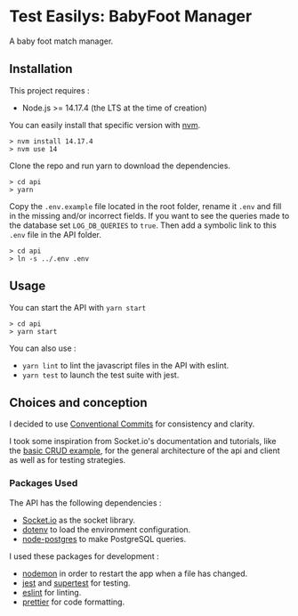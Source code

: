 # Test Easilys: BabyFoot Manager

A baby foot match manager.

## Installation

This project requires :

- Node.js >= 14.17.4 (the LTS at the time of creation)

You can easily install that specific version with [nvm](https://github.com/creationix/nvm).

```
> nvm install 14.17.4
> nvm use 14
```

Clone the repo and run yarn to download the dependencies.

```
> cd api
> yarn
```

Copy the `.env.example` file located in the root folder, rename it `.env` and fill in the missing and/or incorrect fields. If you want to see the queries made to the database set `LOG_DB_QUERIES` to `true`.
Then add a symbolic link to this `.env` file in the API folder.

```
> cd api
> ln -s ../.env .env
```

## Usage

You can start the API with `yarn start`

```
> cd api
> yarn start
```

You can also use :

- `yarn lint` to lint the javascript files in the API with eslint.
- `yarn test` to launch the test suite with jest.

## Choices and conception

I decided to use [Conventional Commits](https://www.conventionalcommits.org/en/v1.0.0/) for consistency and clarity.

I took some inspiration from Socket.io's documentation and tutorials, like the [basic CRUD example](https://github.com/socketio/socket.io/tree/master/examples/basic-crud-application), for the general architecture of the api and client as well as for testing strategies.

### Packages Used

The API has the following dependencies :

- [Socket.io](https://socket.io/) as the socket library.
- [dotenv](https://github.com/motdotla/dotenv) to load the environment configuration.
- [node-postgres](https://github.com/brianc/node-postgres) to make PostgreSQL queries.

I used these packages for development :

- [nodemon](https://github.com/remy/nodemon) in order to restart the app when a file has changed.
- [jest](https://jestjs.io/) and [supertest](https://github.com/visionmedia/supertest) for testing.
- [eslint](https://github.com/eslint/eslint) for linting.
- [prettier](https://github.com/prettier/prettier) for code formatting.
